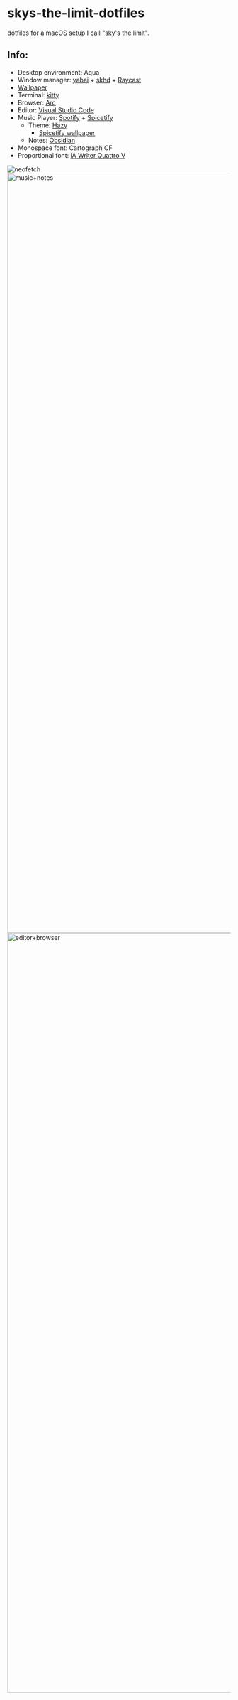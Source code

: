 # skys-the-limit-dotfiles
dotfiles for a macOS setup I call "sky's the limit".

## Info:
- Desktop environment: Aqua
- Window manager: [yabai](https://github.com/koekeishiya/yabai) + [skhd](https://github.com/koekeishiya/skhd?tab=readme-ov-file) + [Raycast](https://www.raycast.com/)
- [Wallpaper](https://unsplash.com/photos/a-boat-in-a-body-of-water-near-a-large-building-LFtMKaK9usE)
- Terminal: [kitty](https://github.com/kovidgoyal/kitty)
- Browser: [Arc](https://arc.net/)
- Editor: [Visual Studio Code](https://github.com/microsoft/vscode)
- Music Player: [Spotify](https://open.spotify.com/__noul__?pfhp=2c2ccb58-8a92-4713-a1c0-8b43b3090b49) + [Spicetify](https://github.com/spicetify/spicetify-cli/blob/master/CustomApps/lyrics-plus/README.md)
  - Theme: [Hazy](https://github.com/Astromations/Hazy)
    - [Spicetify wallpaper](https://images.unsplash.com/photo-1535242208474-9a2793260ca8?q=80&w=3024&auto=format&fit=crop&ixlib=rb-4.0.3&ixid=M3wxMjA3fDB8MHxwaG90by1wYWdlfHx8fGVufDB8fHx8fA%3D%3D)
  - Notes: [Obsidian](https://obsidian.md/)
- Monospace font: Cartograph CF
- Proportional font: [iA Writer Quattro V](https://github.com/iaolo/iA-Fonts/tree/master/iA%20Writer%20Mono)

![neofetch](https://github.com/jayylmao/skys-the-limit-dotfiles/assets/73204320/3d03f763-f23f-4bdb-a0d4-ec64aa5a9c8d)
<img width="1710" alt="music+notes" src="https://github.com/jayylmao/skys-the-limit-dotfiles/assets/73204320/3de84181-d8ba-4f8f-a3d1-71a88fe38f2b">
<img width="1710" alt="editor+browser" src="https://github.com/jayylmao/skys-the-limit-dotfiles/assets/73204320/5e1c66b6-ef88-41c7-acb3-c96830339bed">
